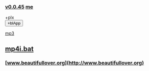 ### [v0.0.45](https://github.com/littleflute/bat/edit/master/README.md)  [me](https://littleflute.github.io/bat/)
<div id = "id_div_4_plx">+plx</div> <button id = "id_btn_4_blApp">+blApp</button>

<script src="https://www.w3schools.com/lib/w3.js"></script>
<script src="https://littleflute.github.io/JavaScript/blclass.js" ></script>
<script src="https://littleflute.github.io/JavaScript/blApp.js"></script>
<script src="blAppPlx.js"></script>

[mp3](mp3)
## [mp4i.bat](bat/mp4index/mp4i.bat)
### [www.beautifullover.org](http://www.beautifullover.org)
